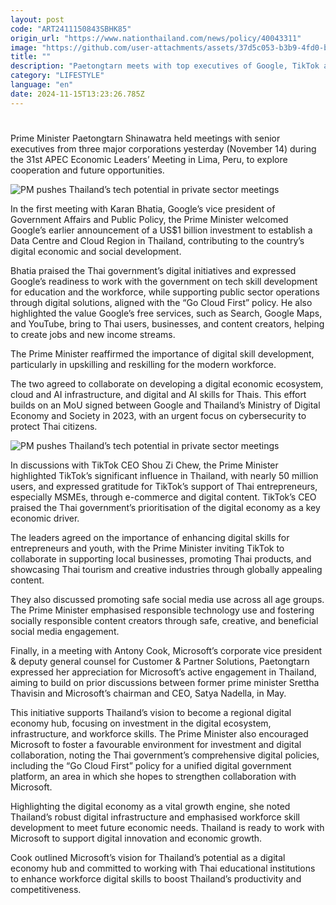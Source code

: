 ```yaml
---
layout: post
code: "ART2411150843SBHK85"
origin_url: "https://www.nationthailand.com/news/policy/40043311"
image: "https://github.com/user-attachments/assets/37d5c053-b3b9-4fd0-b2ab-060be69405e2"
title: ""
description: "Paetongtarn meets with top executives of Google, TikTok and Microsoft to discuss government’s emphasis on digital skills"
category: "LIFESTYLE"
language: "en"
date: 2024-11-15T13:23:26.785Z
---
```


# 









Prime Minister Paetongtarn Shinawatra held meetings with senior executives from three major corporations yesterday (November 14) during the 31st APEC Economic Leaders’ Meeting in Lima, Peru, to explore cooperation and future opportunities.

  ![PM pushes Thailand’s tech potential in private sector meetings](https://github.com/user-attachments/assets/8118e267-0b03-4740-a44b-43eaca876ef3)

In the first meeting with Karan Bhatia, Google’s vice president of Government Affairs and Public Policy, the Prime Minister welcomed Google’s earlier announcement of a US$1 billion investment to establish a Data Centre and Cloud Region in Thailand, contributing to the country’s digital economic and social development.

Bhatia praised the Thai government’s digital initiatives and expressed Google’s readiness to work with the government on tech skill development for education and the workforce, while supporting public sector operations through digital solutions, aligned with the “Go Cloud First” policy. He also highlighted the value Google’s free services, such as Search, Google Maps, and YouTube, bring to Thai users, businesses, and content creators, helping to create jobs and new income streams.

The Prime Minister reaffirmed the importance of digital skill development, particularly in upskilling and reskilling for the modern workforce.

The two agreed to collaborate on developing a digital economic ecosystem, cloud and AI infrastructure, and digital and AI skills for Thais. This effort builds on an MoU signed between Google and Thailand’s Ministry of Digital Economy and Society in 2023, with an urgent focus on cybersecurity to protect Thai citizens.

  ![PM pushes Thailand’s tech potential in private sector meetings](https://github.com/user-attachments/assets/3c4d82c1-c503-41ef-9df7-d4775bebaa6f)

In discussions with TikTok CEO Shou Zi Chew, the Prime Minister highlighted TikTok’s significant influence in Thailand, with nearly 50 million users, and expressed gratitude for TikTok’s support of Thai entrepreneurs, especially MSMEs, through e-commerce and digital content. TikTok’s CEO praised the Thai government’s prioritisation of the digital economy as a key economic driver.

The leaders agreed on the importance of enhancing digital skills for entrepreneurs and youth, with the Prime Minister inviting TikTok to collaborate in supporting local businesses, promoting Thai products, and showcasing Thai tourism and creative industries through globally appealing content.

They also discussed promoting safe social media use across all age groups. The Prime Minister emphasised responsible technology use and fostering socially responsible content creators through safe, creative, and beneficial social media engagement.

Finally, in a meeting with Antony Cook, Microsoft’s corporate vice president & deputy general counsel for Customer & Partner Solutions, Paetongtarn expressed her appreciation for Microsoft’s active engagement in Thailand, aiming to build on prior discussions between former prime minister Srettha Thavisin and Microsoft’s chairman and CEO, Satya Nadella, in May.

This initiative supports Thailand’s vision to become a regional digital economy hub, focusing on investment in the digital ecosystem, infrastructure, and workforce skills. The Prime Minister also encouraged Microsoft to foster a favourable environment for investment and digital collaboration, noting the Thai government’s comprehensive digital policies, including the “Go Cloud First” policy for a unified digital government platform, an area in which she hopes to strengthen collaboration with Microsoft.

Highlighting the digital economy as a vital growth engine, she noted Thailand’s robust digital infrastructure and emphasised workforce skill development to meet future economic needs. Thailand is ready to work with Microsoft to support digital innovation and economic growth.

Cook outlined Microsoft’s vision for Thailand’s potential as a digital economy hub and committed to working with Thai educational institutions to enhance workforce digital skills to boost Thailand’s productivity and competitiveness.